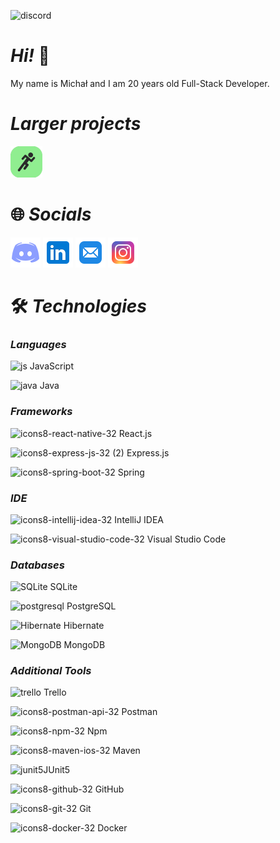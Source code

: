 ![discord](https://github.com/Michal-Jeleniewski/Michal-Jeleniewski/assets/116550149/9a10b1a1-0627-47a4-a5a1-625eec0910ab)
# ***Hi!*** 👋

My name is Michał and I am 20 years old Full-Stack Developer.  

# ***Larger projects***

[![goMove](./Images/goMoveLogo.png)](https://github.com/Michal-Jeleniewski/GoMove)


# 🌐 ***Socials***

[![Discord](./Images/Discord.png)](https://discordapp.com/users/328271474878316555)
[![LinkedIn](./Images/LinkedIn.png)](https://www.linkedin.com/in/michal-jeleniewski/)
[![Mail](./Images/Mail.png)](mailto:m123jeleniewski@gmail.com)
[![Instagram](./Images/Instagram.png)](https://www.instagram.com/jeleniewsky_/)

# 🛠️ ***Technologies***

### *Languages*
![js](https://github.com/Michal-Jeleniewski/Michal-Jeleniewski/assets/116550149/8344329d-9d58-4aae-90d0-a7b4f21d4f15) JavaScript

![java](https://github.com/Michal-Jeleniewski/Michal-Jeleniewski/assets/116550149/e8222c70-3473-4b53-9693-800e949a8a3d) Java


### *Frameworks*
![icons8-react-native-32](https://github.com/Michal-Jeleniewski/Michal-Jeleniewski/assets/116550149/34ef2dec-8972-4cda-bb9f-9552223f5a7c) React.js

![icons8-express-js-32 (2)](https://github.com/Michal-Jeleniewski/Michal-Jeleniewski/assets/116550149/5ec6d9f2-0a6c-45fa-b397-c1ecc1f852ee) Express.js

![icons8-spring-boot-32](https://github.com/Michal-Jeleniewski/Michal-Jeleniewski/assets/116550149/7e713b16-1ec9-411f-8781-ebb81663be70) Spring 


### *IDE*

![icons8-intellij-idea-32](https://github.com/Michal-Jeleniewski/Michal-Jeleniewski/assets/116550149/1593d609-be12-46ef-88f5-3f9f6f2153d7) IntelliJ IDEA

![icons8-visual-studio-code-32](https://github.com/Michal-Jeleniewski/Michal-Jeleniewski/assets/116550149/cc6835dc-8b4c-47c0-95f2-2ba4605642f2) Visual Studio Code


### *Databases*
![SQLite](https://github.com/Michal-Jeleniewski/Michal-Jeleniewski/assets/116550149/c7c503a6-d840-456a-9a16-9830afa1bb84) SQLite

![postgresql](https://github.com/Michal-Jeleniewski/Michal-Jeleniewski/assets/116550149/3f9a5471-fdc4-4ff6-a6fa-ee4ed000957a) PostgreSQL

![Hibernate](https://github.com/Michal-Jeleniewski/Michal-Jeleniewski/assets/116550149/a2fcec09-a026-43a0-8e31-9792e187c8de) Hibernate

![MongoDB](https://github.com/Michal-Jeleniewski/Michal-Jeleniewski/assets/116550149/72b340fe-2c90-4539-9bce-ea483068ed81) MongoDB

### *Additional Tools*

![trello](https://github.com/Michal-Jeleniewski/Michal-Jeleniewski/assets/116550149/2ac90183-3289-4b71-ac44-74ef26c372d8) Trello

![icons8-postman-api-32](https://github.com/Michal-Jeleniewski/Michal-Jeleniewski/assets/116550149/ba348450-ec01-468a-b82b-7bc992c2a034) Postman

![icons8-npm-32](https://github.com/Michal-Jeleniewski/Michal-Jeleniewski/assets/116550149/edf39b8a-41a5-4c9b-9486-da08d3b06fb8) Npm

![icons8-maven-ios-32](https://github.com/Michal-Jeleniewski/Michal-Jeleniewski/assets/116550149/1d3ebb24-a027-4793-80a8-5aab54984c22) Maven

![junit5](https://github.com/Michal-Jeleniewski/Michal-Jeleniewski/assets/116550149/8e482904-69c8-4e24-97fd-f88e7e5f764a)JUnit5

![icons8-github-32](https://github.com/Michal-Jeleniewski/Michal-Jeleniewski/assets/116550149/08e50337-0a2c-4753-8ee3-4d621a0d7908) GitHub

![icons8-git-32](https://github.com/Michal-Jeleniewski/Michal-Jeleniewski/assets/116550149/c11d847e-b78d-4ebf-b35b-4a0cc29efc15) Git

![icons8-docker-32](https://github.com/Michal-Jeleniewski/Michal-Jeleniewski/assets/116550149/ac717650-80f7-40f5-9d49-25b2e0bebbc0) Docker
